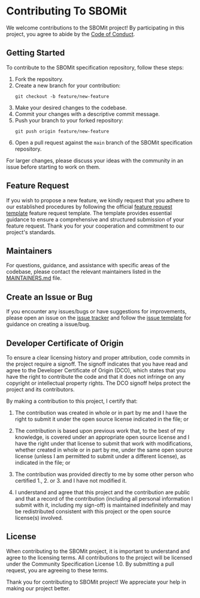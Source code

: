 # Contributing To SBOMit

We welcome contributions to the SBOMit project! By participating in this project, you agree to abide by the [Code of Conduct](code-of-conduct.md).

## Getting Started

To contribute to the SBOMit specification repository, follow these steps:

1. Fork the repository.
2. Create a new branch for your contribution:
   ```
   git checkout -b feature/new-feature
   ```
3. Make your desired changes to the codebase.
4. Commit your changes with a descriptive commit message.
5. Push your branch to your forked repository:
   ```
   git push origin feature/new-feature
   ```
6. Open a pull request against the `main` branch of the SBOMit specification repository.

For larger changes, please discuss your ideas with the community in an issue before starting to work on them.

## Feature Request

If you wish to propose a new feature, we kindly request that you adhere to our established procedures by following the official [feature request template](/.github/ISSUE_TEMPLATE/feature_request.md) feature request template. The template provides essential guidance to ensure a comprehensive and structured submission of your feature request. Thank you for your cooperation and commitment to our project's standards.

## Maintainers

For questions, guidance, and assistance with specific areas of the codebase, please contact the relevant maintainers listed in the [MAINTAINERS.md](MAINTAINERS.md) file.

## Create an Issue or Bug

If you encounter any issues/bugs or have suggestions for improvements, please open an issue on the [issue tracker](https://github.com/SBOMit/specification/issues) and follow the [issue template](/.github/ISSUE_TEMPLATE/issue.md) for guidance on creating a issue/bug. 

## Developer Certificate of Origin

To ensure a clear licensing history and proper attribution, code commits in the project require a signoff. The signoff indicates that you have read and agree to the Developer Certificate of Origin (DCO), which states that you have the right to contribute the code and that it does not infringe on any copyright or intellectual property rights. The DCO signoff helps protect the project and its contributors.

By making a contribution to this project, I certify that:

1. The contribution was created in whole or in part by me and I have the right to submit it under the open source license indicated in the file; or

2. The contribution is based upon previous work that, to the best of my knowledge, is covered under an appropriate open source license and I have the right under that license to submit that work with modifications, whether created in whole or in part by me, under the same open source license (unless I am permitted to submit under a different license), as indicated in the file; or

3. The contribution was provided directly to me by some other person who certified 1., 2. or 3. and I have not modified it.

4. I understand and agree that this project and the contribution are public and that a record of the contribution (including all personal information I submit with it, including my sign-off) is maintained indefinitely and may be redistributed consistent with this project or the open source license(s) involved.

## License

When contributing to the SBOMit project, it is important to understand and agree to the licensing terms. All contributions to the project will be licensed under the Community Specification License 1.0. By submitting a pull request, you are agreeing to these terms.

Thank you for contributing to SBOMit project! We appreciate your help in making our project better.